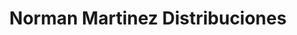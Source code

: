 ---
title: "Norman Martinez Distribuciones"
url: /cuenca/norman-martinez-distribuciones/
shop: ordenador
---